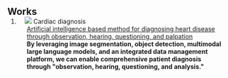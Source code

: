 <h2 id="publications" style="margin: 2px 0px -15px;">Works</h2>

<div class="publications">
<ol class="bibliography">

<li>
<div class="pub-row">
  <div class="col-sm-3 abbr" style="position: relative;padding-right: 15px;padding-left: 15px;">
    <img src="assets/img/ijcai23_teaser.png" class="teaser img-fluid z-depth-1">
    <abbr class="badge">Cardiac diagnosis</abbr>
  </div>
  <div class="col-sm-9" style="position: relative;padding-right: 15px;padding-left: 20px;">
    <div class="title"><a href="https://arxiv.org/abs/2308.09910">Artificial intelligence based method for diagnosing heart disease through observation, hearing, questioning, and palpation</a></div>
    <div class="author"> <strong>By leveraging image segmentation, object detection, multimodal large language models, and an integrated data management platform, we can enable comprehensive patient diagnosis through "observation, hearing, questioning, and analysis."</div>
    <div class="links">
    </div>
  </div>
</div>
</li>

<br>


</ol>
</div>
